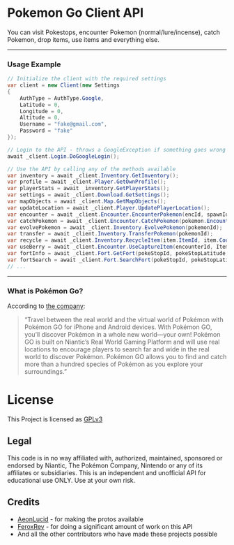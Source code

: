 # Pokemon Go Client API

You can visit Pokestops, encounter Pokemon (normal/lure/incense), catch Pokemon, drop items, use items and everything else.

----------
### Usage Example

```cs
// Initialize the client with the required settings
var client = new Client(new Settings
{
    AuthType = AuthType.Google,
    Latitude = 0,
    Longitude = 0,
    Altitude = 0,
    Username = "fake@gmail.com",
    Password = "fake"
});

// Login to the API - throws a GoogleException if something goes wrong
await _client.Login.DoGoogleLogin();

// Use the API by calling any of the methods available
var inventory = await _client.Inventory.GetInventory();
var profile = await _client.Player.GetOwnProfile();
var playerStats = await _inventory.GetPlayerStats();
var settings = await _client.Download.GetSettings();
var mapObjects = await _client.Map.GetMapObjects();
var updateLocation = await _client.Player.UpdatePlayerLocation();
var encounter = await _client.Encounter.EncounterPokemon(encId, spawnId);
var catchPokemon = await _client.Encounter.CatchPokemon(pokemon.EncounterId, pokemon.SpawnPointId, pokeball)
var evolvePokemon = await _client.Inventory.EvolvePokemon(pokemonId);
var transfer = await _client.Inventory.TransferPokemon(pokemonId);
var recycle = await _client.Inventory.RecycleItem(item.ItemId, item.Count);
var useBerry = await _client.Encounter.UseCaptureItem(encounterId, ItemId.ItemRazzBerry, spawnPointId);
var fortInfo = await _client.Fort.GetFort(pokeStopId, pokeStopLatitude, pokeStopLongitude);
var fortSearch = await _client.Fort.SearchFort(pokeStopId, pokeStopLatitude, pokeStopLongitude);
// ...
```

----------

### What is Pokémon Go?
According to [the company](http://www.pokemon.com/us/pokemon-video-games/pokemon-go/):

> “Travel between the real world and the virtual world of Pokémon with Pokémon GO for iPhone and Android devices. With Pokémon GO, you’ll discover Pokémon in a whole new world—your own! Pokémon GO is built on Niantic’s Real World Gaming Platform and will use real locations to encourage players to search far and wide in the real world to discover Pokémon. Pokémon GO allows you to find and catch more than a hundred species of Pokémon as you explore your surroundings.”

# License

This Project is licensed as [GPLv3](https://github.com/cstrachan88/PokemonGo.API/blob/master/LICENSE)

## Legal

This code is in no way affiliated with, authorized, maintained, sponsored or endorsed by Niantic, The Pokémon Company, Nintendo or any of its affiliates or subsidiaries. This is an independent and unofficial API for educational use ONLY. Use at your own risk.

## Credits

* [AeonLucid](https://github.com/AeonLucid) - for making the protos available
* [FeroxRev](https://github.com/FeroxRev) - for doing a significant amount of work on this API
* And all the other contributors who have made these projects possible
